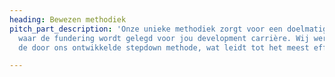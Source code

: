 ```yaml
---
heading: Bewezen methodiek
pitch_part_description: 'Onze unieke methodiek zorgt voor een doelmatig lesprogramma
  waar de fundering wordt gelegd voor jou development carrière. Wij werken middels
  de door ons ontwikkelde stepdown methode, wat leidt tot het meest effectieve leerpad. '

---
```

